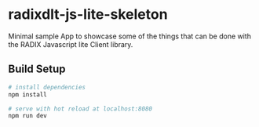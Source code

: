 # radixdlt-js-lite-skeleton

Minimal sample App to showcase some of the things that can be done with the RADIX Javascript lite Client library.

## Build Setup

``` bash
# install dependencies
npm install

# serve with hot reload at localhost:8080
npm run dev
```
